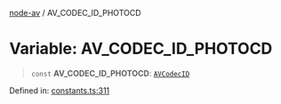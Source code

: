 [node-av](../globals.md) / AV\_CODEC\_ID\_PHOTOCD

# Variable: AV\_CODEC\_ID\_PHOTOCD

> `const` **AV\_CODEC\_ID\_PHOTOCD**: [`AVCodecID`](../type-aliases/AVCodecID.md)

Defined in: [constants.ts:311](https://github.com/seydx/av/blob/f8631fc881b394300b1479f511d55cf1c370a87f/src/constants/constants.ts#L311)
